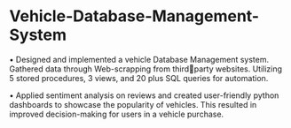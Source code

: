 # Vehicle-Database-Management-System

• Designed and implemented a vehicle Database Management system. Gathered data through Web-scrapping from thirdparty websites. Utilizing 5 stored procedures, 3 views, and 20 plus SQL queries for automation.

• Applied sentiment analysis on reviews and created user-friendly python dashboards to showcase the popularity of 
vehicles. This resulted in improved decision-making for users in a vehicle purchase.

